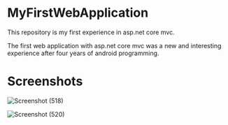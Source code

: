 # MyFirstWebApplication

This repository is my first experience in asp.net core mvc. 

The first web application with asp.net core mvc was a new and interesting experience after four years of android programming.

# Screenshots
![Screenshot (518)](https://github.com/MohammadSadeghMehrafzoon/MyFirstWebApplication/assets/78638521/83539ec9-62c0-4314-964a-7c9006027af2)

![Screenshot (520)](https://github.com/MohammadSadeghMehrafzoon/MyFirstWebApplication/assets/78638521/c4a40b46-d4ef-464a-a8ba-930be96c82f0)


